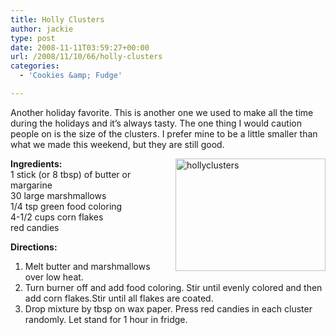 ```yaml
---
title: Holly Clusters
author: jackie
type: post
date: 2008-11-11T03:59:27+00:00
url: /2008/11/10/66/holly-clusters
categories:
  - 'Cookies &amp; Fudge'

---
```

Another holiday favorite. This is another one we used to make all the time during the holidays and it&#8217;s always tasty. The one thing I would caution people on is the size of the clusters. I prefer mine to be a little smaller than what we made this weekend, but they are still good.

[<img loading="lazy" decoding="async" style="margin: 0pt 0pt 10px 10px; float: right;" src="http://farm4.static.flickr.com/3252/3020531794_9758cf630f_m.jpg" alt="hollyclusters" width="240" height="180" />][1]**Ingredients:**  
1 stick (or 8 tbsp) of butter or margarine  
30 large marshmallows  
1/4 tsp green food coloring  
4-1/2 cups corn flakes  
red candies

**Directions:**

  1. Melt butter and marshmallows over low heat.
  2. Turn burner off and add food coloring. Stir until evenly colored and then add corn flakes.Stir until all flakes are coated.
  3. Drop mixture by tbsp on wax paper. Press red candies in each cluster randomly. Let stand for 1 hour in fridge.

 [1]: http://www.flickr.com/photos/myjaxon/3020531794/